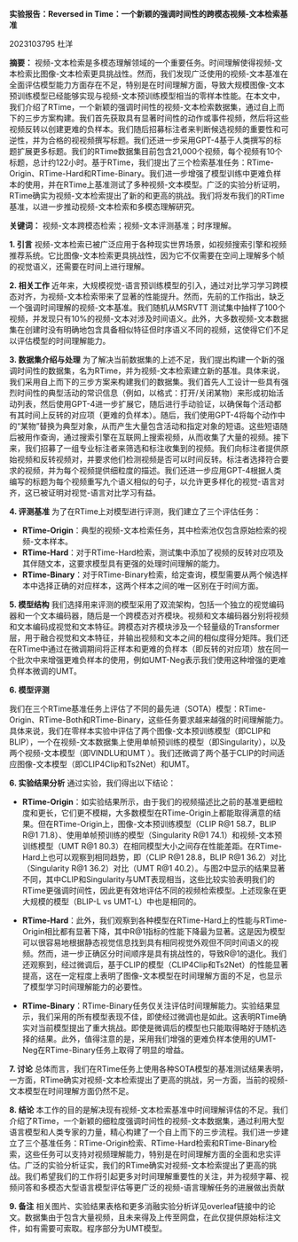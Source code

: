 **实验报告：Reversed in Time：一个新颖的强调时间性的跨模态视频-文本检索基准**

2023103795 杜洋

**摘要：** 视频-文本检索是多模态理解领域的一个重要任务。时间理解使得视频-文本检索比图像-文本检索更具挑战性。然而，我们发现广泛使用的视频-文本基准在全面评估模型能力方面存在不足，特别是在时间理解方面，导致大规模图像-文本预训练模型已经能够实现与视频-文本预训练模型相当的零样本性能。在本文中，我们介绍了RTime，一个新颖的强调时间性的视频-文本检索数据集，通过自上而下的三步方案构建。我们首先获取具有显著时间性的动作或事件视频，然后将这些视频反转以创建更难的负样本。我们随后招募标注者来判断候选视频的重要性和可逆性，并为合格的视视频撰写标题。我们还进一步采用GPT-4基于人类撰写的标题扩展更多标题。我们的RTime数据集目前包含21,000个视频，每个视频有10个标题，总计约122小时。基于RTime，我们提出了三个检索基准任务：RTime-Origin、RTime-Hard和RTime-Binary。我们进一步增强了模型训练中更难负样本的使用，并在RTime上基准测试了多种视频-文本模型。广泛的实验分析证明，RTime确实为视频-文本检索提出了新的和更高的挑战。我们将发布我们的RTime基准，以进一步推动视频-文本检索和多模态理解研究。

**关键词：** 视频-文本跨模态检索；视频-文本评测基准；时序理解。

**1. 引言** 视频-文本检索已被广泛应用于各种现实世界场景，如视频搜索引擎和视频推荐系统。它比图像-文本检索更具挑战性，因为它不仅需要在空间上理解多个帧的视觉语义，还需要在时间上进行理解。

**2. 相关工作** 近年来，大规模视觉-语言预训练模型的引入，通过对比学习学习跨模态对齐，为视频-文本检索带来了显著的性能提升。然而，先前的工作指出，缺乏一个强调时间理解的视频-文本基准。我们随机从MSRVTT 测试集中抽样了100个视频，并发现只有10%的视频-文本对涉及时间语义。此外，大多数视频-文本数据集在创建时没有明确地包含具备相似特征但时序语义不同的视频，这使得它们不足以评估模型的时间理解能力。

**3. 数据集介绍与处理** 为了解决当前数据集的上述不足，我们提出构建一个新的强调时间性的数据集，名为RTime，并为视频-文本检索建立新的基准。具体来说，我们采用自上而下的三步方案来构建我们的数据集。我们首先人工设计一些具有强烈时间性的典型活动的常识信息（例如，以格式：打开/关闭某物）来形成初始活动列表，然后使用GPT-4进一步扩展它，随后进行手动验证，以确保每个活动都有其时间上反转的对应项（更难的负样本）。随后，我们使用GPT-4将每个动作中的“某物”替换为典型对象，从而产生大量包含活动和指定对象的短语。这些短语随后被用作查询，通过搜索引擎在互联网上搜索视频，从而收集了大量的视频。接下来，我们招募了一组专业标注者来筛选和标注收集到的视频。我们向标注者提供原始视频和反转视频对，并要求他们检测视频是否可以时间反转。标注者选择符合要求的视频，并为每个视频提供细粒度的描述。我们还进一步应用GPT-4根据人类编写的标题为每个视频重写九个语义相似的句子，以允许更多样化的视觉-语言对齐，这已被证明对视觉-语言对比学习有益。

**4. 评测基准** 为了在RTime上对模型进行评测，我们建立了三个评估任务：

- **RTime-Origin**：典型的视频-文本检索任务，其中检索池仅包含原始检索的视频-文本样本。
- **RTime-Hard**：对于RTime-Hard检索，测试集中添加了视频的反转对应项及其伴随文本，这要求模型具有更强的处理时间理解的能力。
- **RTime-Binary**：对于RTime-Binary检索，给定查询，模型需要从两个候选样本中选择正确的对应样本，这两个样本之间的唯一区别在于时间方面。

**5. 模型结构** 我们选择用来评测的模型采用了双流架构，包括一个独立的视觉编码器和一个文本编码器，随后是一个跨模态对齐模块。视频和文本编码器分别将视频和文本编码成视觉和文本特征。跨模态对齐模块涉及一个轻量级的Transformer层，用于融合视觉和文本特征，并输出视频和文本之间的相似度得分矩阵。我们还在RTime中通过在微调期间将正样本和更难的负样本（即反转的对应项）放在同一个批次中来增强更难负样本的使用，例如UMT-Neg表示我们使用这种增强的更难负样本微调的UMT。

**6. 模型评测** 

我们在三个RTime基准任务上评估了不同的最先进（SOTA）模型：RTime-Origin、RTime-Both和RTime-Binary，这些任务要求越来越强的时间理解能力。具体来说，我们在零样本实验中评估了两个图像-文本预训练模型（即CLIP和BLIP），一个在视频-文本数据集上使用单帧预训练的模型（即Singularity），以及两个视频-文本模型（即VINDLU和UMT ）。我们还微调了两个基于CLIP的时间适应图像-文本模型（即CLIP4Clip和Ts2Net）和UMT。

**6. 实验结果分析** 通过实验，我们得出以下结论：

- **RTime-Origin**：如实验结果所示，由于我们的视频描述比之前的基准更细粒度和更长，它们更不模糊，大多数模型在RTime-Origin上都能取得满意的结果。但在RTime-Origin上，图像-文本预训练模型（CLIP R@1 58.7，BLIP R@1 71.8）、使用单帧预训练的模型（Singularity R@1 74.1）和视频-文本预训练模型（UMT R@1 80.3）在相同模型大小之间存在性能差距。在RTime-Hard上也可以观察到相同趋势，即（CLIP R@1 28.8，BLIP R@1 36.2）对比（Singularity R@1 36.2）对比（UMT R@1 40.2）。与图2中显示的结果显著不同，其中CLIP和Singularity与UMT表现相当，这些比较实验表明我们的RTime更强调时间性，因此更有效地评估不同的视频检索模型。上述现象在更大规模的模型（BLIP-L vs UMT-L）中也是相同的。

- **RTime-Hard**：此外，我们观察到各种模型在RTime-Hard上的性能与RTime-Origin相比都有显著下降，其中R@1指标的性能下降最为显著。这是因为模型可以很容易地根据静态视觉信息找到具有相同视觉外观但不同时间语义的视频。然而，进一步正确区分时间顺序是具有挑战性的，导致R@1的退化。我们还观察到，经过微调后，基于CLIP的模型（CLIP4Clip和Ts2Net）的性能显著提高，这在一定程度上表明了图像-文本模型在时间理解方面的不足，也显示了模型学习时间理解能力的必要性。

- **RTime-Binary**：RTime-Binary任务仅关注评估时间理解能力。实验结果显示，我们采用的所有模型表现不佳，即使经过微调也是如此。这表明RTime确实对当前模型提出了重大挑战。即使是微调后的模型也只能取得略好于随机选择的结果。此外，值得注意的是，采用我们增强的更难负样本使用的UMT-Neg在RTime-Binary任务上取得了明显的增益。

**7. 讨论** 总体而言，我们在RTime任务上使用各种SOTA模型的基准测试结果表明，一方面，RTime确实对视频-文本检索提出了更高的挑战，另一方面，当前的视频-文本模型在时间理解方面仍然不足。

**8. 结论** 本工作的目的是解决现有视频-文本检索基准中时间理解评估的不足。我们介绍了RTime，一个新颖的细粒度强调时间性的视频-文本数据集，通过利用大型语言模型和人类专家的力量，精心构建了一个自上而下的三步流程。我们进一步建立了三个基准任务：RTime-Origin检索、RTime-Hard检索和RTime-Binary检索，这些任务可以支持对视频理解能力，特别是在时间理解方面的全面和忠实评估。广泛的实验分析证实，我们的RTime确实对视频-文本检索提出了更高的挑战。我们希望我们的工作将引起更多对时间理解重要性的关注，并为视频字幕、视频问答和多模态大型语言模型评估等更广泛的视频-语言理解任务的进展做出贡献

**9. 备注** 相关图片、实验结果表格和更多消融实验分析详见overleaf链接中的论文。数据集由于包含大量视频，且未来得及上传至网盘，在此仅提供原始标注文件，如有需要可索取。程序部分为UMT模型。